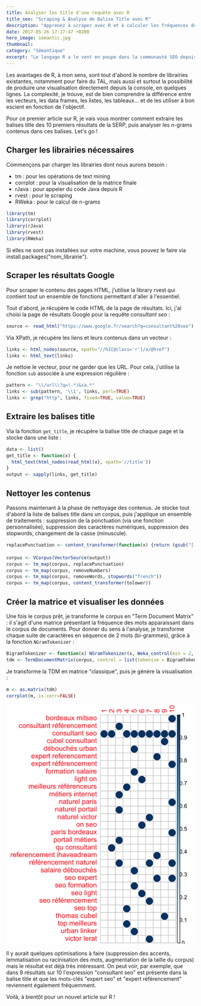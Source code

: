```yaml
---
title: Analyser les title d'une requête avec R
title_seo: "Scraping & Analyse de Balise Title avec R"
description: "Apprenez à scraper avec R et à calculer les fréquences de n-grams dans un corpus, en seulement quelques lignes de codes."
date: 2017-05-26 17:17:47 +0200
hero_image: semantic.jpg
thumbnail:
category: "Sémantique"
excerpt: "Le langage R a le vent en poupe dans la communauté SEO depuis quelques mois, voire quelques années. Après avoir lu les très bons articles de <a href='https://data-seo.fr/'>Vincent Terrasi</a> et de <a href='http://gameofseo.fr/'>Grégory Florin</a> sur le sujet, je me suis lancé il y a peu dans l'apprentissage de ce langage."
---
```


Les avantages de R, à mon sens, sont tout d'abord le nombre de librairies existantes, notamment pour faire du TAL, mais aussi et surtout la possibilité de produire une visualisation directement depuis la console, en quelques lignes. La complexité, je trouve, est de bien comprendre la différence entre les vecteurs, les data frames, les listes, les tableaux... et de les utiliser à bon escient en fonction de l'objectif.

Pour ce premier article sur R, je vais vous montrer comment extraire les balises title des 10 premiers résultats de la SERP, puis analyser les n-grams contenus dans ces balises. Let's go !

## Charger les librairies nécessaires

Commençons par charger les librairies dont nous aurons besoin :

* tm : pour les opérations de text mining
* corrplot : pour la visualisation de la matrice finale
* rJava : pour appeler du code Java depuis R
* rvest : pour le scraping
* RWeka : pour le calcul de n-grams

``` r
library(tm)
library(corrplot)
library(rJava)
library(rvest)
library(RWeka)
```

Si elles ne sont pas installées sur votre machine, vous pouvez le faire via install.packages("nom_librairie").

## Scraper les résultats Google

Pour scraper le contenu des pages HTML, j'utilise la library rvest qui contient tout un ensemble de fonctions permettant d'aller à l'essentiel.

Tout d'abord, je récupère le code HTML de la page de résultats. Ici, j'ai choisi la page de résultats Google pour la requête *consultant seo* :

``` r
source <- read_html("https://www.google.fr/search?q=consultant%20seo")
```

Via XPath, je récupère les liens et leurs contenus dans un vecteur :

``` r
links <- html_nodes(source, xpath="//h3[@class='r']/a/@href")
links <- html_text(links)
```

Je nettoie le vecteur, pour ne garder que les URL. Pour cela, j'utilise la fonction `sub` associée à une expression régulière :

``` r
pattern <- "\\/url\\?q=(.*)&sa.*"
links <- sub(pattern, '\\1', links, perl=TRUE)
links <- grep("http", links, fixed=TRUE, value=TRUE)
```

## Extraire les balises title

Via la fonction `get_title`, je récupère la balise title de chaque page et la stocke dans une liste :

``` r
data <- list()
get_title <- function(x) {
  html_text(html_nodes(read_html(x), xpath='//title'))
}
output <- sapply(links, get_title)
```

## Nettoyer les contenus

Passons maintenant à la phase de nettoyage des contenus. Je stocke tout d'abord la liste de balises title dans un corpus, puis j'applique un ensemble de traitements : suppression de la ponctuation (via une fonction personnalisée), suppression des caractères numériques, suppression des stopwords, changement de la casse (minuscule).

``` r
replacePunctuation <- content_transformer(function(x) {return (gsub("[[:punct:]]"," ", x))})

corpus <- VCorpus(VectorSource(output))
corpus <- tm_map(corpus, replacePunctuation)
corpus <- tm_map(corpus, removeNumbers)
corpus <- tm_map(corpus, removeWords, stopwords("french"))
corpus <- tm_map(corpus, content_transformer(tolower))
```

## Créer la matrice et visualiser les données

Une fois le corpus prêt, je transforme le corpus en "Term Document Matrix" : il s'agit d'une matrice présentant la fréquence des mots apparaissant dans le corpus de documents. Pour donner du sens à l'analyse, je transforme chaque suite de caractères en séquence de 2 mots (bi-grammes), grâce à la fonction `NGramTokenizer` :

``` r
BigramTokenizer <- function(x) NGramTokenizer(x, Weka_control(min = 2, max = 2))
tdm <- TermDocumentMatrix(corpus, control = list(tokenize = BigramTokenizer))
```

Je transforme la TDM en matrice "classique", puis je génère la visualisation :

``` r
m <- as.matrix(tdm)
corrplot(m, is.corr=FALSE)
```

![SSL](/images/posts/tdm.png "Term Document Matrix")

Il y aurait quelques optimisations à faire (suppression des accents, lemmatisation ou racinisation des mots, augmentation de la taille du corpus) mais le résultat est déjà très intéressant. On peut voir, par exemple, que dans 9 résultats sur 10 l'expression "consultant seo" est présente dans la balise title et que les mots-clés "expert seo" et "expert référencement" reviennent également fréquemment.


Voilà, à bientôt pour un nouvel article sur R !
